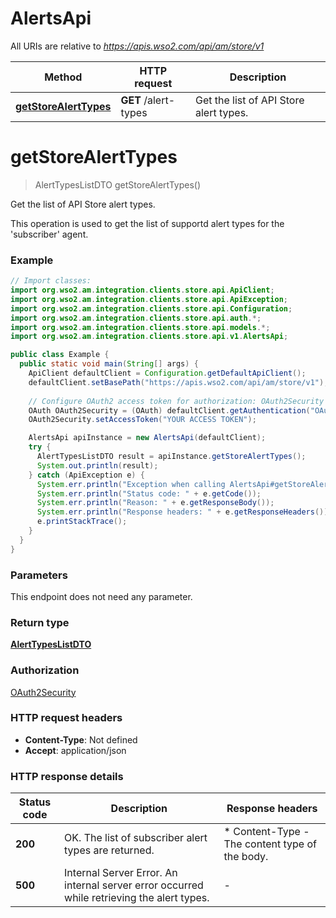 # AlertsApi

All URIs are relative to *https://apis.wso2.com/api/am/store/v1*

Method | HTTP request | Description
------------- | ------------- | -------------
[**getStoreAlertTypes**](AlertsApi.md#getStoreAlertTypes) | **GET** /alert-types | Get the list of API Store alert types. 


<a name="getStoreAlertTypes"></a>
# **getStoreAlertTypes**
> AlertTypesListDTO getStoreAlertTypes()

Get the list of API Store alert types. 

This operation is used to get the list of supportd alert types for the &#39;subscriber&#39; agent. 

### Example
```java
// Import classes:
import org.wso2.am.integration.clients.store.api.ApiClient;
import org.wso2.am.integration.clients.store.api.ApiException;
import org.wso2.am.integration.clients.store.api.Configuration;
import org.wso2.am.integration.clients.store.api.auth.*;
import org.wso2.am.integration.clients.store.api.models.*;
import org.wso2.am.integration.clients.store.api.v1.AlertsApi;

public class Example {
  public static void main(String[] args) {
    ApiClient defaultClient = Configuration.getDefaultApiClient();
    defaultClient.setBasePath("https://apis.wso2.com/api/am/store/v1");
    
    // Configure OAuth2 access token for authorization: OAuth2Security
    OAuth OAuth2Security = (OAuth) defaultClient.getAuthentication("OAuth2Security");
    OAuth2Security.setAccessToken("YOUR ACCESS TOKEN");

    AlertsApi apiInstance = new AlertsApi(defaultClient);
    try {
      AlertTypesListDTO result = apiInstance.getStoreAlertTypes();
      System.out.println(result);
    } catch (ApiException e) {
      System.err.println("Exception when calling AlertsApi#getStoreAlertTypes");
      System.err.println("Status code: " + e.getCode());
      System.err.println("Reason: " + e.getResponseBody());
      System.err.println("Response headers: " + e.getResponseHeaders());
      e.printStackTrace();
    }
  }
}
```

### Parameters
This endpoint does not need any parameter.

### Return type

[**AlertTypesListDTO**](AlertTypesListDTO.md)

### Authorization

[OAuth2Security](../README.md#OAuth2Security)

### HTTP request headers

 - **Content-Type**: Not defined
 - **Accept**: application/json

### HTTP response details
| Status code | Description | Response headers |
|-------------|-------------|------------------|
**200** | OK. The list of subscriber alert types are returned.  |  * Content-Type - The content type of the body.  <br>  |
**500** | Internal Server Error. An internal server error occurred while retrieving the alert types.  |  -  |

